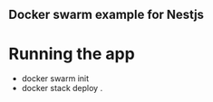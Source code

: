 ## Docker swarm example for Nestjs

# Running the app

 - docker swarm init
 - docker stack deploy .
